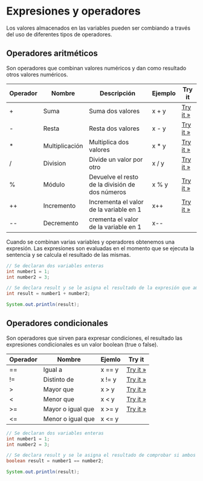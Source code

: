 # Expresiones y operadores

Los valores almacenados en las variables pueden ser combiando a través del uso de diferentes tipos de operadores.

## Operadores aritméticos

Son operadores que combinan valores numéricos y dan como resultado otros valores numéricos.

| Operador | Nombre         | Descripción                                     | Ejemplo | Try it                                                                           |
| -------- | -------------- | ----------------------------------------------- | ------- | -------------------------------------------------------------------------------- |
| +        | Suma           | Suma dos valores                                | x + y   | [Try it »](https://www.w3schools.com/java/tryjava.asp?filename=demo\_oper\_add)  |
| -        | Resta          | Resta dos valores                               | x - y   | [Try it »](https://www.w3schools.com/java/tryjava.asp?filename=demo\_oper\_sub)  |
| \*       | Multiplicación | Multiplica dos valores                          | x \* y  | [Try it »](https://www.w3schools.com/java/tryjava.asp?filename=demo\_oper\_mult) |
| /        | Division       | Divide un valor por otro                        | x / y   | [Try it »](https://www.w3schools.com/java/tryjava.asp?filename=demo\_oper\_div)  |
| %        | Módulo         | Devuelve el resto de la división de dos números | x % y   | [Try it »](https://www.w3schools.com/java/tryjava.asp?filename=demo\_oper\_mod)  |
| ++       | Incremento     | Incrementa el valor de la variable en 1         | x++     | [Try it »](https://www.w3schools.com/java/tryjava.asp?filename=demo\_oper\_inc)  |
| --       | Decremento     | crementa el valor de la variable en 1           | x--     |                                                                                  |

Cuando se combinan varias variables y operadores obtenemos una expresión. Las expresiones son evaluadas en el momento que se ejecuta la sentencia y se calcula el resultado de las mismas.

```java
// Se declaran dos variables enteras
int number1 = 1;
int number2 = 3;

// Se declara result y se le asigna el resultado de la expresión que ambos números
int result = number1 + number2;

System.out.println(result);
```

## Operadores condicionales

Son operadores que sirven para expresar condiciones, el resultado las expresiones condicionales es un valor boolean (true o false).

| Operador | Nombre            | Ejemlo | Try it                                                                               |
| -------- | ----------------- | ------ | ------------------------------------------------------------------------------------ |
| ==       | Igual a           | x == y | [Try it »](https://www.w3schools.com/java/tryjava.asp?filename=demo\_oper\_compare1) |
| !=       | Distinto de       | x != y | [Try it »](https://www.w3schools.com/java/tryjava.asp?filename=demo\_oper\_compare2) |
| >        | Mayor que         | x > y  | [Try it »](https://www.w3schools.com/java/tryjava.asp?filename=demo\_oper\_compare3) |
| <        | Menor que         | x < y  | [Try it »](https://www.w3schools.com/java/tryjava.asp?filename=demo\_oper\_compare4) |
| >=       | Mayor o igual que | x >= y | [Try it »](https://www.w3schools.com/java/tryjava.asp?filename=demo\_oper\_compare5) |
| <=       | Menor o igual que | x <= y |                                                                                      |

```java
// Se declaran dos variables enteras
int number1 = 1;
int number2 = 3;

// Se declara result y se le asigna el resultado de comprobar si ambos números son iguales
boolean result = number1 == number2;

System.out.println(result);
```
